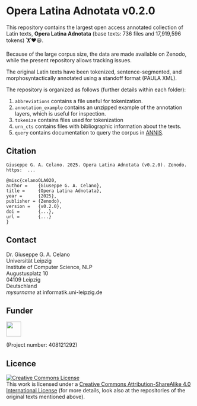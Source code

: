 # Opera Latina Adnotata v0.2.0

This repository contains the largest open access annotated collection
of Latin texts, **Opera Latina Adnotata** (base texts: 736 files
and 17,919,596 tokens) 🏋️❤️😃.

Because of the large corpus size, the data are made available on Zenodo,
while the present repository allows tracking issues.

The original Latin texts
have been tokenized, sentence-segmented, and morphosyntactically
annotated using a standoff format (PAULA XML).

The repository is organized as follows (further details within each folder):
1. `abbreviations` contains a file useful for tokenization.
2. `annotation_example` contains an unzipped example of the
annotation layers, which is useful for inspection.
3. `tokenize` contains files used for tokenization
4. `urn_cts` contains files with bibliographic information about the texts.
5. `query` contains documentation to query the corpus in
[ANNIS](https://annis.varro.informatik.uni-leipzig.de/ola020).

## Citation

```
Giuseppe G. A. Celano. 2025. Opera Latina Adnotata (v0.2.0). Zenodo.
https:  ...
```

```
@misc{celanoOLA020,
author =    {Giuseppe G. A. Celano},
title =     {Opera Latina Adnotata},
year =      {2025},
publisher = {Zenodo},
version =   {v0.2.0},
doi =       {...},
url =       {...}
}
```
## Contact
Dr. Giuseppe G. A. Celano<br/>
Universität Leipzig<br/>
Institute of Computer Science, NLP<br/>
Augustusplatz 10<br/>
04109 Leipzig<br/>
Deutschland<br/>
*mysurname* at informatik.uni-leipzig.de<br/>

## Funder

<a href="http://www.dfg.de/index.jsp" target="_blank">
<img src="https://upload.wikimedia.org/wikipedia/commons/8/86/DFG-logo-blau.svg" 
width="" height="40" alt=""/>
</a>

(Project number: 408121292)

## Licence

<a rel="license" href="http://creativecommons.org/licenses/by-sa/4.0/">
<img alt="Creative Commons License" style="border-width:0" 
src="https://i.creativecommons.org/l/by-sa/4.0/88x31.png" /></a><br/>
This work is licensed under a <a rel="license" 
href="http://creativecommons.org/licenses/by-sa/4.0/">
Creative Commons Attribution-ShareAlike 4.0 International License</a> (for more
details, look also at the repositories of the original texts mentioned above).
